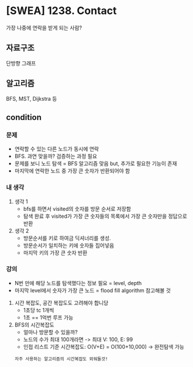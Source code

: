# [SWEA] 1238. Contact

가장 나중에 연락을 받게 되는 사람?

## 자료구조

단방향 그래프

## 알고리즘

BFS, MST, Dijkstra 등

## condition
### 문제
- 연락할 수 있는 다른 노드가 동시에 연락
- BFS. 과연 맞을까? 검증하는 과정 필요
- 문제를 보니 노드 탐색 = BFS 알고리즘 맞음 but, 추가로 필요한 기능이 존재
- 마지막에 연락한 노드 중 가장 큰 숫자가 반환되어야 함
### 내 생각
1. 생각 1
    - bfs를 하면서 visited의 숫자를 방문 순서로 저장함
    - 탐색 완료 후 visited가 가장 큰 숫자들의 목록에서 가장 큰 숫자만을 정답으로 반환
2. 생각 2
    - 방문순서를 키로 하여금 딕셔너리를 생성.
    - 방문순서가 일치하는 키에 숫자들 집어넣음
    - 마지막 키의 가장 큰 숫자 반환
### 강의
- N번 만에 해당 노드를 탐색했다는 정보 필요 = level, depth
- 마지막 level에서 숫자가 가장 큰 노드 = flood fill algorithm 참고해볼 것
1. 시간 복잡도, 공간 복잡도도 고려해야 합니당
    - 1초당 tc 1개씩
    - 1초 == 1억번 루프 가능
2. BFS의 시간복잡도
    - 얼마나 방문할 수 있을까?
    - 노드의 수가 최대 100개라면 -> 최대 V: 100, E: 99
    - 인접 리스트 기준 시간복잡도: O(V+E) = O(100+10,000) -> 완전탐색 가능
    ```
    자주 사용하는 알고리즘의 시간복잡도 외워둘것!
    ```


        
    

